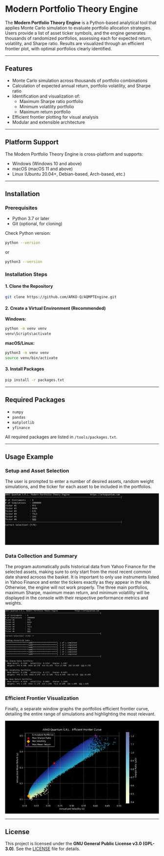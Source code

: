 # Modern Portfolio Theory Engine

The **Modern Portfolio Theory Engine** is a Python-based analytical tool that applies Monte Carlo simulation to evaluate portfolio allocation strategies. Users provide a list of asset ticker symbols, and the engine generates thousands of randomized portfolios, assessing each for expected return, volatility, and Sharpe ratio. Results are visualized through an efficient frontier plot, with optimal portfolios clearly identified.

---

## Features

- Monte Carlo simulation across thousands of portfolio combinations  
- Calculation of expected annual return, portfolio volatility, and Sharpe ratio  
- Identification and visualization of:
  - Maximum Sharpe ratio portfolio  
  - Minimum volatility portfolio  
  - Maximum return portfolio  
- Efficient frontier plotting for visual analysis  
- Modular and extensible architecture

---

## Platform Support

The Modern Portfolio Theory Engine is cross-platform and supports:

- Windows (Windows 10 and above)  
- macOS (macOS 11 and above)  
- Linux (Ubuntu 20.04+, Debian-based, Arch-based, etc.)

---

## Installation

### Prerequisites

- Python 3.7 or later  
- Git (optional, for cloning)

Check Python version:

```bash
python --version
```

or

```bash
python3 --version
```

### Installation Steps

#### 1. Clone the Repository

```bash
git clone https://github.com/ARKO-Q/AQMPTEngine.git
```

#### 2. Create a Virtual Environment (Recommended)

**Windows:**

```cmd
python -m venv venv
venv\Scripts\activate
```

**macOS/Linux:**

```bash
python3 -m venv venv
source venv/bin/activate
```

#### 3. Install Packages

```bash
pip install -r packages.txt
```

---

## Required Packages

- `numpy`  
- `pandas`  
- `matplotlib`  
- `yfinance`

All required packages are listed in `/tools/packages.txt`.

---

## Usage Example

### Setup and Asset Selection
The user is prompted to enter a number of desired assets, random weight simulations, and the ticker for each asset to be included in the portfolios.

![Efficient Frontier Curve](assets/Screenshot(1).jpg)

### Data Collection and Summary
The program automatically pulls historical data from Yahoo Finance for the selected assets, making sure to only start from the most recent common date shared acrooss the basket. It is important to only use instruments listed in Yahoo Finance and enter the tickers exactly as they appear in the site. Otherwise, the engine will not work properly. The three main portfolios, maximum Sharpe, maximum mean return, and minimum volatility will be displayed in the console with their respective performance metrics and weights.

![Efficient Frontier Curve](assets/Screenshot(2).jpg)

### Efficient Frontier Visualization
Finally, a separate window graphs the portfolios efficient frontier curve, detailing the entire range of simulations and highlighting the most relevant.

![Efficient Frontier Curve](assets/Graph.jpg)

---

## License

This project is licensed under the **GNU General Public License v3.0 (GPL-3.0)**. See the [LICENSE](LICENSE) file for details.
